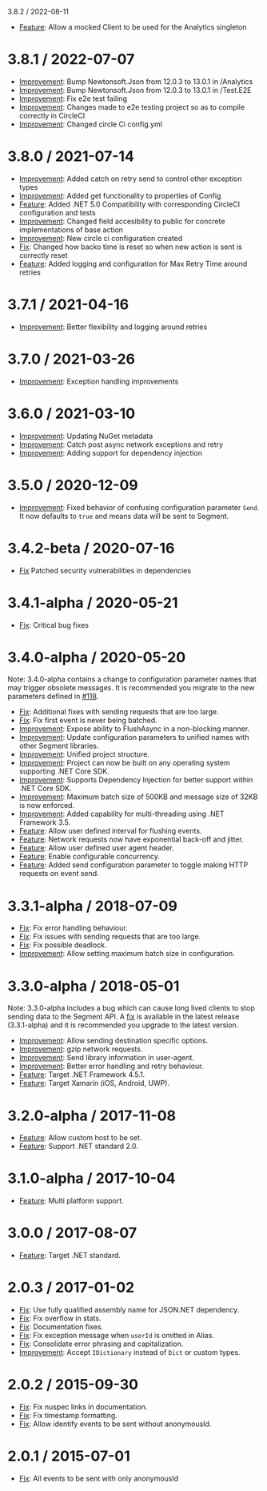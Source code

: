 3.8.2 / 2022-08-11
* [Feature](https://github.com/segmentio/Analytics.NET/pull/199): Allow a mocked Client to be used for the Analytics singleton

3.8.1 / 2022-07-07
==================
* [Improvement](https://github.com/segmentio/Analytics.NET/pull/193): Bump Newtonsoft.Json from 12.0.3 to 13.0.1 in /Analytics 
* [Improvement](https://github.com/segmentio/Analytics.NET/pull/192): Bump Newtonsoft.Json from 12.0.3 to 13.0.1 in /Test.E2E
* [Improvement](https://github.com/segmentio/Analytics.NET/pull/187): Fix e2e test failing 
* [Improvement](https://github.com/segmentio/Analytics.NET/pull/186): Changes made to e2e testing project so as to compile correctly in CircleCI 
* [Improvement](https://github.com/segmentio/Analytics.NET/pull/184): Changed circle Ci config.yml 


3.8.0 / 2021-07-14
==================
* [Improvement](https://github.com/segmentio/Analytics.NET/pull/181): Added catch on retry send to control other exception types
* [Improvement](https://github.com/segmentio/Analytics.NET/pull/180): Added get functionality to properties of Config
* [Feature](https://github.com/segmentio/Analytics.NET/pull/178): Added .NET 5.0 Compatibility with corresponding CircleCI configuration and tests
* [Improvement](https://github.com/segmentio/Analytics.NET/pull/175): Changed field accesibility to public for concrete implementations of base action
* [Improvement](https://github.com/segmentio/Analytics.NET/pull/172): New circle ci configuration created
* [Fix](https://github.com/segmentio/Analytics.NET/pull/168): Changed how backo time is reset so when new action is sent is correctly reset
* [Feature](https://github.com/segmentio/Analytics.NET/pull/164): Added logging  and configuration for Max Retry Time around retries


3.7.1 / 2021-04-16
==================
* [Improvement](https://github.com/segmentio/Analytics.NET/pull/163): Better flexibility and logging around retries


3.7.0 / 2021-03-26
==================
* [Improvement](https://github.com/segmentio/Analytics.NET/pull/162): Exception handling improvements 

3.6.0 / 2021-03-10
==================
 * [Improvement](https://github.com/segmentio/Analytics.NET/pull/159): Updating NuGet metadata 
 * [Improvement](https://github.com/segmentio/Analytics.NET/pull/158): Catch post async network exceptions and retry 
 * [Improvement](https://github.com/segmentio/Analytics.NET/pull/155): Adding support for dependency injection

3.5.0 / 2020-12-09
==================
 * [Improvement](https://github.com/segmentio/Analytics.NET/pull/151): Fixed behavior of confusing configuration parameter `Send`. It now defaults to `true` and means data will be sent to Segment.

3.4.2-beta / 2020-07-16
=======================
 * [Fix](https://github.com/segmentio/Analytics.NET/pull/143) Patched security vulnerabilities in dependencies

3.4.1-alpha / 2020-05-21
========================
  * [Fix](https://github.com/segmentio/Analytics.NET/pull/136): Critical bug fixes

3.4.0-alpha / 2020-05-20
========================

Note: 3.4.0-alpha contains a change to configuration parameter names that may trigger obsolete messages. It is recommended you migrate to the new parameters defined in [#118](https://github.com/segmentio/Analytics.NET/pull/118).

  * [Fix](https://github.com/segmentio/Analytics.NET/pull/103): Additional fixes with sending requests that are too large.
  * [Fix](https://github.com/segmentio/Analytics.NET/pull/109): Fix first event is never being batched.
  * [Improvement](https://github.com/segmentio/Analytics.NET/pull/116): Expose ability to FlushAsync in a non-blocking manner.
  * [Improvement](https://github.com/segmentio/Analytics.NET/pull/118): Update configuration parameters to unified names with other Segment libraries.
  * [Improvement](https://github.com/segmentio/Analytics.NET/pull/126): Unified project structure.
  * [Improvement](https://github.com/segmentio/Analytics.NET/pull/132): Project can now be built on any operating system supporting .NET Core SDK.
  * [Improvement](https://github.com/segmentio/Analytics.NET/pull/130): Supports Dependency Injection for better support within .NET Core SDK.
  * [Improvement](https://github.com/segmentio/Analytics.NET/pull/120): Maximum batch size of 500KB and message size of 32KB is now enforced.
  * [Improvement](https://github.com/segmentio/Analytics.NET/pull/119): Added capability for multi-threading using .NET Framework 3.5.
  * [Feature](https://github.com/segmentio/Analytics.NET/pull/109): Allow user defined interval for flushing events.
  * [Feature](https://github.com/segmentio/Analytics.NET/pull/115): Network requests now have exponential back-off and jitter.
  * [Feature](https://github.com/segmentio/Analytics.NET/pull/118): Allow user defined user agent header.
  * [Feature](https://github.com/segmentio/Analytics.NET/pull/117): Enable configurable concurrency.
  * [Feature](https://github.com/segmentio/Analytics.NET/pull/134): Added send configuration parameter to toggle making HTTP requests on event send.

3.3.1-alpha / 2018-07-09
========================

  * [Fix](https://github.com/segmentio/Analytics.NET/commit/e4e28dbffca4f5407eff7595a284457a2d3fab4f): Fix error handling behaviour.
  * [Fix](https://github.com/segmentio/Analytics.NET/pull/83): Fix issues with sending requests that are too large.
  * [Fix](https://github.com/segmentio/Analytics.NET/pull/85): Fix possible deadlock.
  * [Improvement](https://github.com/segmentio/Analytics.NET/pull/86): Allow setting maximum batch size in configuration.

3.3.0-alpha / 2018-05-01
========================

Note: 3.3.0-alpha includes a bug which can cause long lived clients to stop sending data to the Segment API. A [fix](https://github.com/segmentio/Analytics.NET/pull/83) is available in the latest release (3.3.1-alpha) and it is recommended you upgrade to the latest version.

  * [Improvement](https://github.com/segmentio/Analytics.NET/pull/80): Allow sending destination specific options.
  * [Improvement](https://github.com/segmentio/Analytics.NET/pull/75): gzip network requests.
  * [Improvement](https://github.com/segmentio/Analytics.NET/pull/74): Send library information in user-agent.
  * [Improvement](https://github.com/segmentio/Analytics.NET/pull/73): Better error handling and retry behaviour.
  * [Feature](https://github.com/segmentio/Analytics.NET/pull/67): Target .NET Framework 4.5.1.
  * [Feature](https://github.com/segmentio/Analytics.NET/pull/69): Target Xamarin (iOS, Android, UWP).

3.2.0-alpha / 2017-11-08
========================

  * [Feature](https://github.com/segmentio/Analytics.NET/pull/64): Allow custom host to be set.
  * [Feature](https://github.com/segmentio/Analytics.NET/pull/66): Support .NET standard 2.0.

3.1.0-alpha / 2017-10-04
========================

  * [Feature](https://github.com/segmentio/Analytics.NET/pull/55): Multi platform support.

3.0.0 / 2017-08-07
==================

  * [Feature](https://github.com/segmentio/Analytics.NET/pull/51): Target .NET standard.

2.0.3 / 2017-01-02
==================

  * [Fix](https://github.com/segmentio/Analytics.NET/pull/34): Use fully qualified assembly name for JSON.NET dependency.
  * [Fix](https://github.com/segmentio/Analytics.NET/pull/48): Fix overflow in stats.
  * [Fix](https://github.com/segmentio/Analytics.NET/pull/35): Documentation fixes.
  * [Fix](https://github.com/segmentio/Analytics.NET/pull/33): Fix exception message when `userId` is omitted in Alias.
  * [Fix](https://github.com/segmentio/Analytics.NET/pull/43): Consolidate error phrasing and capitalization.
  * [Improvement](https://github.com/segmentio/Analytics.NET/pull/47): Accept `IDictionary` instead of `Dict` or custom types.

2.0.2 / 2015-09-30
==================

  * [Fix](https://github.com/segmentio/Analytics.NET/pull/27): Fix nuspec links in documentation.
  * [Fix](https://github.com/segmentio/Analytics.NET/pull/30): Fix timestamp formatting.
  * [Fix](https://github.com/segmentio/Analytics.NET/pull/26): Allow identify events to be sent without anonymousId.

2.0.1 / 2015-07-01
==================

  * [Fix](https://github.com/segmentio/Analytics.NET/pull/23): All events to be sent with only anonymousId
